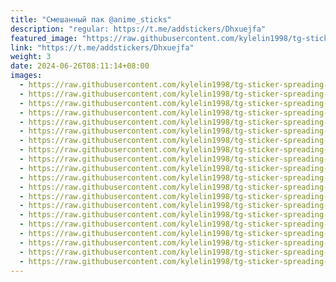 ```yaml
---
title: "Смешанный пак @anime_sticks"
description: "regular: https://t.me/addstickers/Dhxuejfa"
featured_image: "https://raw.githubusercontent.com/kylelin1998/tg-sticker-spreading-worldwide-images/main/img/0dd6a642-409e-4e08-bf47-bac208f3ee6f.jpg"
link: "https://t.me/addstickers/Dhxuejfa"
weight: 3
date: 2024-06-26T08:11:14+08:00
images:
  - https://raw.githubusercontent.com/kylelin1998/tg-sticker-spreading-worldwide-images/main/img/0dd6a642-409e-4e08-bf47-bac208f3ee6f.jpg
  - https://raw.githubusercontent.com/kylelin1998/tg-sticker-spreading-worldwide-images/main/img/f66ddceb-a700-48d8-b4b1-07316e9c2bff.jpg
  - https://raw.githubusercontent.com/kylelin1998/tg-sticker-spreading-worldwide-images/main/img/acd04212-2e0e-4b1c-8b1e-5af61f851099.jpg
  - https://raw.githubusercontent.com/kylelin1998/tg-sticker-spreading-worldwide-images/main/img/3baf5b35-a1eb-40fe-9853-87b1bbc88d6b.jpg
  - https://raw.githubusercontent.com/kylelin1998/tg-sticker-spreading-worldwide-images/main/img/37712462-4930-4213-8839-152219e368ea.jpg
  - https://raw.githubusercontent.com/kylelin1998/tg-sticker-spreading-worldwide-images/main/img/9beac582-0507-4cec-bdc1-1f38b46bcd64.jpg
  - https://raw.githubusercontent.com/kylelin1998/tg-sticker-spreading-worldwide-images/main/img/92805f4a-7401-42cd-8df1-9f0efb284685.jpg
  - https://raw.githubusercontent.com/kylelin1998/tg-sticker-spreading-worldwide-images/main/img/6dbf2081-7dcc-4b48-aeb9-541898ba8e71.jpg
  - https://raw.githubusercontent.com/kylelin1998/tg-sticker-spreading-worldwide-images/main/img/52289e12-4d43-4263-a3e8-24094f81c131.jpg
  - https://raw.githubusercontent.com/kylelin1998/tg-sticker-spreading-worldwide-images/main/img/51bcaf89-84a0-4b60-a8c8-803c9c8b0fdc.jpg
  - https://raw.githubusercontent.com/kylelin1998/tg-sticker-spreading-worldwide-images/main/img/6a9cb514-b673-4fd1-9cee-9dbe5e9d2399.jpg
  - https://raw.githubusercontent.com/kylelin1998/tg-sticker-spreading-worldwide-images/main/img/64de9d5d-6564-4c28-939b-df3e788bed21.jpg
  - https://raw.githubusercontent.com/kylelin1998/tg-sticker-spreading-worldwide-images/main/img/d8e4f3b5-8f62-4fea-bfb2-f0e650f04680.jpg
  - https://raw.githubusercontent.com/kylelin1998/tg-sticker-spreading-worldwide-images/main/img/fd5a8fc7-38d2-4985-a80d-b57728ea7605.jpg
  - https://raw.githubusercontent.com/kylelin1998/tg-sticker-spreading-worldwide-images/main/img/a5aa5650-5423-4385-930e-17d93f2f1399.jpg
  - https://raw.githubusercontent.com/kylelin1998/tg-sticker-spreading-worldwide-images/main/img/4d64eb37-f088-4f01-9003-a5bcf007abc7.jpg
  - https://raw.githubusercontent.com/kylelin1998/tg-sticker-spreading-worldwide-images/main/img/16ee0fe7-91b9-4f49-a1b4-fbf13581b6d9.jpg
  - https://raw.githubusercontent.com/kylelin1998/tg-sticker-spreading-worldwide-images/main/img/2534b66c-0adf-4fba-8b4d-100e48ea2359.jpg
  - https://raw.githubusercontent.com/kylelin1998/tg-sticker-spreading-worldwide-images/main/img/c43cd4a4-2299-4ce7-8227-fab83c181e31.jpg
  - https://raw.githubusercontent.com/kylelin1998/tg-sticker-spreading-worldwide-images/main/img/5e28454b-5dd5-4f15-9367-fb93571be6db.jpg
---
```

